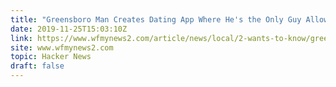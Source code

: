 ```yaml
---
title: "Greensboro Man Creates Dating App Where He's the Only Guy Allowed"
date: 2019-11-25T15:03:10Z
link: https://www.wfmynews2.com/article/news/local/2-wants-to-know/greensboro-dating-app-online-dating-singularity/83-de8a5d3a-dea6-4a71-8da0-f2394f071cdc?utm_medium=RSS&utm_source=hune
site: www.wfmynews2.com
topic: Hacker News
draft: false
---
```

